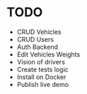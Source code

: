 # TODO
- CRUD Vehicles
- CRUD Users 
- Auth Backend
- Edit Vehicles Weights 
- Vision of drivers
- Create tests logic
- Install on Docker
- Publish live demo
